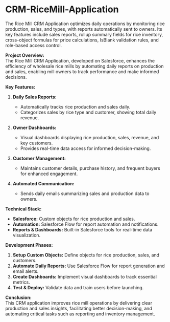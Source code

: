 # CRM-RiceMill-Application
The Rice Mill CRM Application optimizes daily operations by monitoring rice production, sales, and types, with reports automatically sent to owners. Its key features include sales reports, rollup summary fields for rice inventory, cross-object formulas for price calculations, IsBlank validation rules, and role-based access control.

**Project Overview:**  
The Rice Mill CRM Application, developed on Salesforce, enhances the efficiency of wholesale rice mills by automating daily reports on production and sales, enabling mill owners to track performance and make informed decisions.

**Key Features:**

1. **Daily Sales Reports:**  
   - Automatically tracks rice production and sales daily.  
   - Categorizes sales by rice type and customer, showing total daily revenue.

2. **Owner Dashboards:**  
   - Visual dashboards displaying rice production, sales, revenue, and key customers.  
   - Provides real-time data access for informed decision-making.

3. **Customer Management:**  
   - Maintains customer details, purchase history, and frequent buyers for enhanced engagement.

4. **Automated Communication:**  
   - Sends daily emails summarizing sales and production data to owners.

**Technical Stack:**  
- **Salesforce:** Custom objects for rice production and sales.  
- **Automation:** Salesforce Flow for report automation and notifications.  
- **Reports & Dashboards:** Built-in Salesforce tools for real-time data visualization.

**Development Phases:**  

1. **Setup Custom Objects:** Define objects for rice production, sales, and customers.  
2. **Automate Daily Reports:** Use Salesforce Flow for report generation and email alerts.  
3. **Create Dashboards:** Implement visual dashboards to track essential metrics.  
4. **Test & Deploy:** Validate data and train users before launching.

**Conclusion:**  
This CRM application improves rice mill operations by delivering clear production and sales insights, facilitating better decision-making, and automating critical tasks such as reporting and inventory management.
